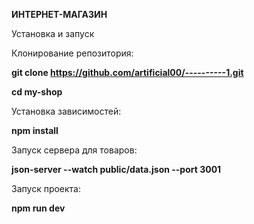 **ИНТЕРНЕТ-МАГАЗИН**

Установка и запуск

Клонирование репозитория:

**git clone https://github.com/artificial00/----------1.git**

**cd my-shop**

Установка зависимостей:

**npm install**

Запуск сервера для товаров:

**json-server --watch public/data.json --port 3001**

Запуск проекта:

**npm run dev**
